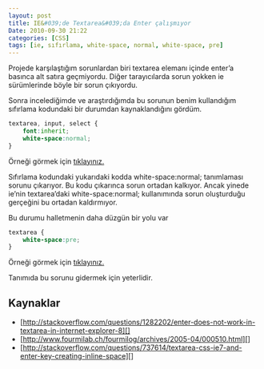 ```yaml
---
layout: post
title: IE&#039;de Textarea&#039;da Enter çalışmıyor
Date: 2010-09-30 21:22
categories: [CSS]
tags: [ie, sıfırlama, white-space, normal, white-space, pre]
---
```


Projede karşılaştığım sorunlardan biri textarea elemanı içinde enter’a
basınca alt satıra geçmiyordu. Diğer tarayıcılarda sorun yokken ie
sürümlerinde böyle bir sorun çıkıyordu.

Sonra incelediğimde ve araştırdığımda bu sorunun benim kullandığım
sıfırlama kodundaki bir durumdan kaynaklandığını gördüm.

```css
textarea, input, select {
    font:inherit;
    white-space:normal;
}
```

Örneği görmek için [tıklayınız.][]

Sıfırlama kodundaki yukarıdaki kodda white-space:normal; tanımlaması
sorunu çıkarıyor. Bu kodu çıkarınca sorun ortadan kalkıyor. Ancak yinede
ie’nin textarea’daki white-space:normal; kullanımında sorun oluşturduğu
gerçeğini bu ortadan kaldırmıyor.

Bu durumu halletmenin daha düzgün bir yolu var

```css
textarea {
	white-space:pre;
}
```

Örneği görmek için [tıklayınız.][1]

Tanımıda bu sorunu gidermek için yeterlidir.

## Kaynaklar

-   [http://stackoverflow.com/questions/1282202/enter-does-not-work-in-textarea-in-internet-explorer-8][]
-   [http://www.fourmilab.ch/fourmilog/archives/2005-04/000510.html][]
-   [http://stackoverflow.com/questions/737614/textarea-css-ie7-and-enter-key-creating-inline-space][]

  [tıklayınız.]: /dokumanlar/textareada_enter_calistirmak.html
  [1]: /dokumanlar/textareada_enter_calistirmak2.html
  [http://stackoverflow.com/questions/1282202/enter-does-not-work-in-textarea-in-internet-explorer-8]: http://stackoverflow.com/questions/1282202/enter-does-not-work-in-textarea-in-internet-explorer-8
  [http://www.fourmilab.ch/fourmilog/archives/2005-04/000510.html]: http://www.fourmilab.ch/fourmilog/archives/2005-04/000510.html
  [http://stackoverflow.com/questions/737614/textarea-css-ie7-and-enter-key-creating-inline-space]: http://stackoverflow.com/questions/737614/textarea-css-ie7-and-enter-key-creating-inline-space

